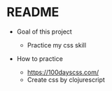 # README

- Goal of this project
    - Practice my css skill
   
- How to practice
    - https://100dayscss.com/
    - Create css by clojurescript
